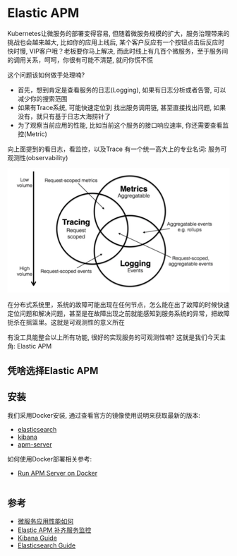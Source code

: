 # Elastic APM

Kubernetes让微服务的部署变得容易, 但随着微服务规模的扩大，服务治理带来的挑战也会越来越大, 比如你的应用上线后, 某个客户反应有一个按钮点击后反应时快时慢, VIP客户哦？老板要你马上解决, 而此时线上有几百个微服务，至于服务间的调用关系，呵呵，你很有可能不清楚, 就问你慌不慌

这个问题该如何做手处理喃?
+ 首先，想到肯定是查看服务的日志(Logging), 如果有日志分析或者告警, 可以减少你的搜索范围
+ 如果有Trace系统, 可能快速定位到 找出服务调用链, 甚至直接找出问题, 如果没有，就只有基于日志大海捞针了
+ 为了观察当前应用的性能, 比如当前这个服务的接口响应速率, 你还需要查看监控(Metric)

向上面提到的看日志，看监控，以及Trace 有一个统一高大上的专业名词: 服务可观测性(observability)

![](./images/observability1.png)

在分布式系统里，系统的故障可能出现在任何节点，怎么能在出了故障的时候快速定位问题和解决问题，甚至是在故障出现之前就能感知到服务系统的异常，把故障扼杀在摇篮里。这就是可观测性的意义所在

有没工具能整合以上所有功能, 很好的实现服务的可观测性喃? 这就是我们今天主角: Elastic APM





## 凭啥选择Elastic APM



## 安装

我们采用Docker安装, 通过查看官方的镜像使用说明来获取最新的版本:
+ [elasticsearch](https://hub.docker.com/_/elasticsearch)
+ [kibana](https://hub.docker.com/_/kibana)
+ [apm-server](https://hub.docker.com/r/elastic/apm-server)

如何使用Docker部署相关参考:
+ [Run APM Server on Docker](https://www.elastic.co/guide/en/apm/guide/master/running-on-docker.html)

```
```




## 参考

+ [微服务应用性能如何](https://segmentfault.com/a/1190000037701422)
+ [Elastic APM 补齐服务监控](https://lxkaka.wang/golang-apm/)
+ [Kibana Guide](https://www.elastic.co/guide/en/kibana/current/index.html)
+ [Elasticsearch Guide](https://www.elastic.co/guide/en/elasticsearch/reference/current/index.html)